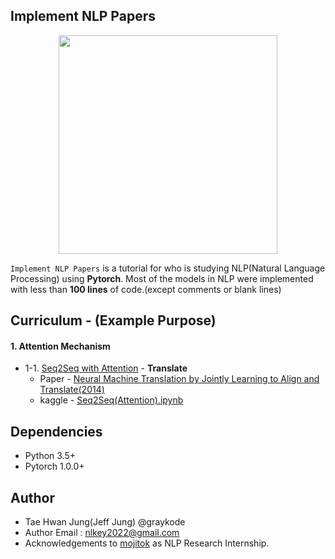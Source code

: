 ## Implement NLP Papers


<p align="center">
<img width="350" src="https://raw.githubusercontent.com/pytorch/pytorch/master/docs/source/_static/img/pytorch-logo-dark.png"  align="middle">
</p>

`Implement NLP Papers` is a tutorial for who is studying NLP(Natural Language Processing) using **Pytorch**. Most of the models in NLP were implemented with less than **100 lines** of code.(except comments or blank lines)


## Curriculum - (Example Purpose)


#### 1. Attention Mechanism

- 1-1. [Seq2Seq with Attention](4-2.Seq2Seq(Attention)) - **Translate**
  - Paper - [Neural Machine Translation by Jointly Learning to Align and Translate(2014)](https://arxiv.org/abs/1409.0473)
  - kaggle - [Seq2Seq(Attention).ipynb](https://www.kaggle.com/jeongwonkim10516/attention-mechanism-for-nlp-beginners)


## Dependencies

- Python 3.5+
- Pytorch 1.0.0+


## Author

- Tae Hwan Jung(Jeff Jung) @graykode
- Author Email : nlkey2022@gmail.com
- Acknowledgements to [mojitok](http://mojitok.com/) as NLP Research Internship.
